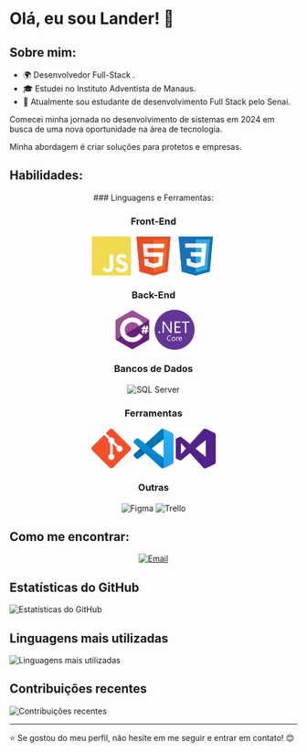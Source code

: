 # Olá, eu sou Lander! 👋
 
## Sobre mim:
- 🌍 Desenvolvedor Full-Stack .
- 🎓 Estudei no Instituto Adventista de Manaus.
- 💼 Atualmente sou estudante de desenvolvimento Full Stack pelo Senai. 
 
Comecei minha jornada no desenvolvimento de sistemas em 2024 em busca de uma nova oportunidade na área de tecnologia.
 
Minha abordagem é criar soluções para protetos e empresas.
## Habilidades:
<div align="center" style="display: inline_block">
  ### Linguagens e Ferramentas:
<h3 align="center">Front-End</h3>
<img align="center" alt="JavaScript" height="70" width="70" src="https://raw.githubusercontent.com/devicons/devicon/master/icons/javascript/javascript-plain.svg">
<img align="center" alt="HTML5" height="70" width="70" src="https://raw.githubusercontent.com/devicons/devicon/master/icons/html5/html5-original.svg">
<img align="center" alt="CSS3" height="70" width="70" src="https://raw.githubusercontent.com/devicons/devicon/master/icons/css3/css3-original.svg">
<h3 align="center">Back-End</h3>
<img align="center" alt="C#" height="70" width="70" src="https://raw.githubusercontent.com/devicons/devicon/master/icons/csharp/csharp-original.svg">
<img align="center" alt=".NET Framework" height="70" width="70" src="https://raw.githubusercontent.com/devicons/devicon/master/icons/dotnetcore/dotnetcore-original.svg">
<h3 align="center">Bancos de Dados</h3>
<img align="center" alt="SQL Server" height="70" width="70" src="https://cdn.jsdelivr.net/gh/devicons/devicon/icons/microsoftsqlserver/microsoftsqlserver-plain-wordmark.svg">
<h3 align="center">Ferramentas</h3>
<img align="center" alt="Git" height="70" width="70" src="https://raw.githubusercontent.com/devicons/devicon/master/icons/git/git-original.svg">
<img align="center" alt="Visual Studio Code" height="70" width="70" src="https://raw.githubusercontent.com/devicons/devicon/master/icons/vscode/vscode-original.svg">
<img align="center" alt="Visual Studio 2022" height="70" width="70" src="https://raw.githubusercontent.com/devicons/devicon/master/icons/visualstudio/visualstudio-plain.svg">
<h3 align="center">Outras</h3>
<img align="center" alt="Figma" height="70" width="70" src="https://www.vectorlogo.zone/logos/figma/figma-icon.svg">
<img align="center" alt="Trello" height="70" width="70" src="https://cdn.jsdelivr.net/gh/devicons/devicon/icons/trello/trello-plain.svg">
</div>
 
## Como me encontrar:
<div align="center">
<a href="mailto:landersouza@gmail.com">
<img src="https://img.shields.io/badge/Email-landersouza@hotmail.com-%23D14836?style=for-the-badge&logo=gmail&logoColor=white" alt="Email">
</a>
<a href="https://www.linkedin.com/in/https://www.linkedin.com/in/lander-torres-724559b3/" target="_blank">
</a>
</div>
 
## Estatísticas do GitHub
![Estatísticas do GitHub](https://github-readme-stats.vercel.app/api?username=lessa1717&show_icons=true&theme=dark)
 
## Linguagens mais utilizadas
![Linguagens mais utilizadas](https://github-readme-stats.vercel.app/api/top-langs/?username=lessa1717&layout=compact&theme=dark)
 
## Contribuições recentes
![Contribuições recentes](https://github-readme-streak-stats.herokuapp.com/?user=lessa1717&theme=dark)
 
---
 
⭐️ Se gostou do meu perfil, não hesite em me seguir e entrar em contato! 😊

